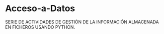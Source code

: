 # Acceso-a-Datos
SERIE DE ACTIVIDADES DE GESTIÓN DE LA INFORMACIÓN ALMACENADA EN FICHEROS USANDO PYTHON.
